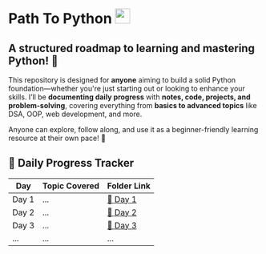<h1 align="left"> Path To Python <img src="https://user-images.githubusercontent.com/74038190/212257472-08e52665-c503-4bd9-aa20-f5a4dae769b5.gif" width="30"> </h1>

## A structured roadmap to learning and mastering Python! 🐍

This repository is designed for **anyone** aiming to build a solid Python foundation—whether you're just starting out or looking to enhance your skills. I’ll be **documenting daily progress** with **notes, code, projects, and problem-solving**, covering everything from **basics to advanced topics** like DSA, OOP, web development, and more.  

Anyone can explore, follow along, and use it as a beginner-friendly learning resource at their own pace! 🎯     

## 📅 Daily Progress Tracker
| Day  | Topic Covered | Folder Link |
|------|--------------|-------------|
| Day 1 | ... | [📂 Day 1](#) |
| Day 2 | ... | [📂 Day 2](#) |
| Day 3 | ... | [📂 Day 3](#) |
| ...  | ... | ... |




